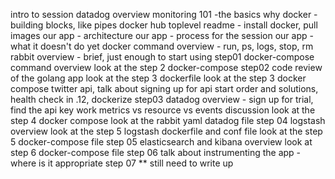 
intro to session
datadog overview
monitoring 101 -the basics
why docker - building blocks, like pipes
docker hub
toplevel readme - install docker, pull images
our app - architecture
our app - process for the session
our app - what it doesn't do yet
docker command overview - run, ps, logs, stop, rm
rabbit overview - brief, just enough to start using
step01
docker-compose command overview
look at the step 2 docker-compose
step02
code review of the golang app
look at the step 3 dockerfile
look at the step 3 docker compose
twitter api, talk about signing up for api
start order and solutions, health check in .12, dockerize
step03
datadog overview - sign up for trial, find the api key
work metrics vs resource vs events discussion
look at the step 4 docker compose
look at the rabbit yaml datadog file
step 04
logstash overview
look at the step 5 logstash dockerfile and conf file
look at the step 5 docker-compose file
step 05
elasticsearch and kibana overview
look at step 6 docker-compose file
step 06
talk about instrumenting the app - where is it appropriate
step 07 ** still need to write up





